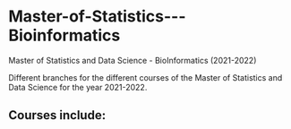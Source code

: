 # Master-of-Statistics---Bioinformatics
Master of Statistics and Data Science - BioInformatics (2021-2022)

Different branches for the different courses of the Master of Statistics and Data Science for the year 2021-2022.

Courses include:
  - 
